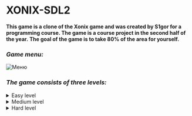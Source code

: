 # XONIX-SDL2

**This game is a clone of the Xonix game and was created by S1gor for a programming course. The game is a course project in the second half of the year.**
**The goal of the game is to take 80% of the area for yourself.**

### *Game menu:*
![Меню](https://user-images.githubusercontent.com/99181845/193456141-f41b622e-4ca5-43af-b881-14df233f7e30.png)

### *The game consists of three levels:*
<details>
<summary>Easy level</summary>
  
![Easy](https://user-images.githubusercontent.com/99181845/192145650-f78cb37c-abfa-4760-8fa1-c074d52203b8.png)
</details>

<details>
<summary>Medium level</summary>

![Medium](https://user-images.githubusercontent.com/99181845/192145663-ad3145d3-827f-4f92-9fd3-6a0be377a0dc.png)
</details>

<details>
<summary>Hard level</summary>
  
![Hard](https://user-images.githubusercontent.com/99181845/192145665-bda16118-41ee-43c6-aceb-796b214c7ebc.png)
</details>
